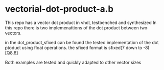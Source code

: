 # vectorial-dot-product-a.b


This repo has a vector dot product in vhdl, testbenched and  synthesized
In this repo there is two implemenattions of the dot product between two vectors.


in the dot_product_sfixed can be found the tested implementation of the dot ptoduct using float operations.
the sfixed format is sfixed(7 down to -8) [Q8.8]

Both examples are tested and quickly adapted to other vector sizes
